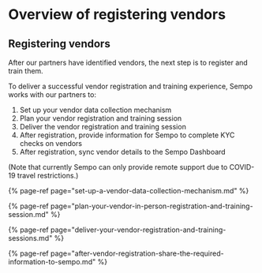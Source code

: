 # Overview of registering vendors

## Registering vendors

After our partners have identified vendors, the next step is to register and train them. 

To deliver a successful vendor registration and training experience, Sempo works with our partners to:

1. Set up your vendor data collection mechanism
2. Plan your vendor registration and training session
3. Deliver the vendor registration and training session 
4. After registration, provide information for Sempo to complete KYC checks on vendors
5. After registration, sync vendor details to the Sempo Dashboard

\(Note that currently Sempo can only provide remote support due to COVID-19 travel restrictions.\)

{% page-ref page="set-up-a-vendor-data-collection-mechanism.md" %}

{% page-ref page="plan-your-vendor-in-person-registration-and-training-session.md" %}

{% page-ref page="deliver-your-vendor-registration-and-training-sessions.md" %}

{% page-ref page="after-vendor-registration-share-the-required-information-to-sempo.md" %}



